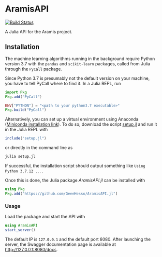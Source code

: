 # AramisAPI

[![Build Status](https://github.com/GeeeHesso/AramisAPI.jl/actions/workflows/CI.yml/badge.svg?branch=main)](https://github.com/GeeeHesso/AramisAPI.jl/actions/workflows/CI.yml?query=branch%3Amain)

A Julia API for the Aramis project.

## Installation

The machine learning algorithms running in the background require Python version 3.7 with the `pandas` and `scikit-learn` packages,
called from Julia through the `PyCall` package.

Since Python 3.7 is presumably not the default version on your machine,
you have to tell PyCall where to find it. In a Julia REPL, run
```julia
import Pkg
Pkg.add("PyCall")

ENV["PYTHON"] = "<path to your python3.7 executable>"
Pkg.build("PyCall")
```

Alternatively, you can set up a virtual environment using Anaconda
([Miniconda installation link](https://docs.anaconda.com/miniconda/miniconda-install/)).
To do so, download the script [setup.jl](./setup.jl) and run it in the Julia REPL with
```julia
include("setup.jl")
```
or directly in the command line as
```bash
julia setup.jl
```

If successful, the installation script should output something like `Using Python 3.7.12 ...`.

Once this is done, the Julia package *AramisAPI.jl* can be installed with
```julia
using Pkg
Pkg.add("https://github.com/GeeeHesso/AramisAPI.jl")
```

### Usage

Load the package and start the API with
```julia
using AramisAPI
start_server()
```

The default IP is `127.0.0.1` and the default port 8080. After launching the server, the Swagger documentation page is available at http://127.0.0.1:8080/docs.

